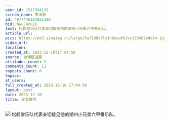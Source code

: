 ```yaml
---
user_id: 1517394135
screen_name: 李消极
id: 4977446103025380
bid: NwuJ4cH2s
text: 松鹤堂乐队代表亲切接见他的潮州小兄弟六甲番乐队。 
article_url: 
pics: https://wx3.sinaimg.cn/large/5a7198d7ly1hkoswfk2vxj23402c0e84.jpg
video_url: 
location: 
created_at: 2023-12-10T17:04:50
source: 微博极速版
attitudes_count: 2
comments_count: 13
reposts_count: 0
topics: 
at_users: 
full_created_at: 2023-12-10 17:04:50
layout: post
date: 2023-12-10
title: 发表微博
---
```



![](https://image.baidu.com/search/down?url=https://wx3.sinaimg.cn/large/5a7198d7ly1hkoswfk2vxj23402c0e84.jpg)
松鹤堂乐队代表亲切接见他的潮州小兄弟六甲番乐队。 
